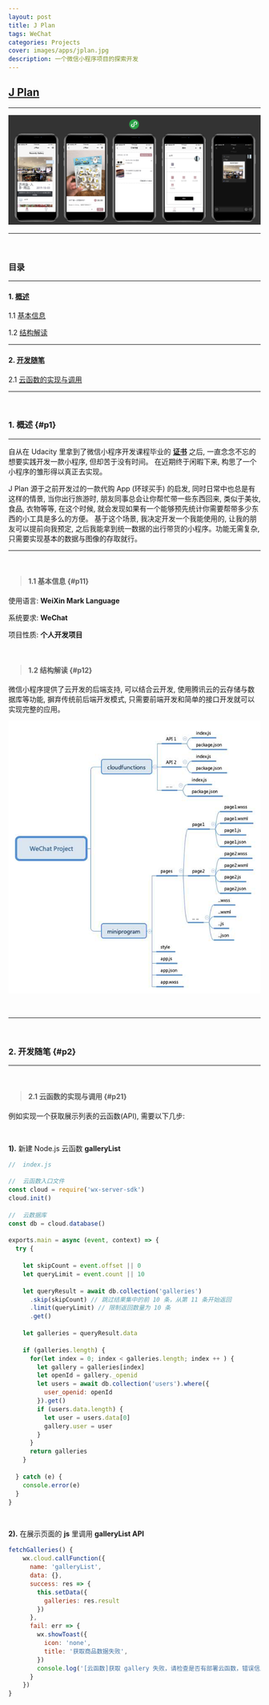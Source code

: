 ```yaml
---
layout: post
title: J Plan
tags: WeChat
categories: Projects
cover: images/apps/jplan.jpg
description: 一个微信小程序项目的探索开发
---
```


## [J Plan](https://testflight.apple.com/join/wezq1OC4)  

---

![img](/images/apps/jplan.jpg)

---

<br>

### 目录

---

#### 1. [概述](#p1)

1.1 [基本信息](#p11)

1.2 [结构解读](#p12)

---

#### 2. [开发随笔](#p2)

2.1 [云函数的实现与调用](#p21)

---

<br>

### 1. 概述 {#p1}

---

自从在 Udacity 里拿到了微信小程序开发课程毕业的 **[证书](https://confirm.udacity.com/UJHD9KP9)** 之后, 一直念念不忘的想要实践开发一款小程序, 但却苦于没有时间。 在近期终于闲暇下来, 构思了一个小程序的雏形得以真正去实现。

J Plan 源于之前开发过的一款代购 App (环球买手) 的启发, 同时日常中也总是有这样的情景, 当你出行旅游时, 朋友同事总会让你帮忙带一些东西回来, 类似于美妆, 食品, 衣物等等, 在这个时候, 就会发现如果有一个能够预先统计你需要帮带多少东西的小工具是多么的方便。 基于这个场景, 我决定开发一个我能使用的, 让我的朋友可以提前向我预定, 之后我能拿到统一数据的出行带货的小程序。功能无需复杂, 只需要实现基本的数据与图像的存取就行。

---

<br>

> #### 1.1 基本信息 {#p11}

使用语言: **WeiXin Mark Language**

系统要求: **WeChat**

项目性质: **个人开发项目**

<br>

> #### 1.2 结构解读 {#p12}

微信小程序提供了云开发的后端支持, 可以结合云开发, 使用腾讯云的云存储与数据库等功能, 摒弃传统前后端开发模式, 
只需要前端开发和简单的接口开发就可以实现完整的应用。

![img](/images/jplan/p12.jpg)

<br>

---

<br>

### 2. 开发随笔 {#p2}

---

<br>

> #### 2.1 云函数的实现与调用 {#p21}

例如实现一个获取展示列表的云函数(API), 需要以下几步:

<br>

**1).** 新建 Node.js 云函数 **galleryList**

```js
//  index.js

//  云函数入口文件
const cloud = require('wx-server-sdk')
cloud.init()

//  云数据库
const db = cloud.database()

exports.main = async (event, context) => {
  try {

    let skipCount = event.offset || 0
    let queryLimit = event.count || 10

    let queryResult = await db.collection('galleries')
      .skip(skipCount) // 跳过结果集中的前 10 条，从第 11 条开始返回
      .limit(queryLimit) // 限制返回数量为 10 条
      .get()
    
    let galleries = queryResult.data
    
    if (galleries.length) {
      for(let index = 0; index < galleries.length; index ++ ) {
        let gallery = galleries[index]
        let openId = gallery._openid
        let users = await db.collection('users').where({
          user_openid: openId
        }).get()
        if (users.data.length) {
          let user = users.data[0]
          gallery.user = user
        }
      }
      return galleries
    }

  } catch (e) {
    console.error(e)
  }
}
```

<br>

**2).** 在展示页面的 **js** 里调用 **galleryList API**

```js
fetchGalleries() {
    wx.cloud.callFunction({
      name: 'galleryList',
      data: {},
      success: res => {
        this.setData({
          galleries: res.result
        })
      },
      fail: err => {
        wx.showToast({
          icon: 'none',
          title: '获取商品数据失败',
        })
        console.log('[云函数]获取 gallery 失败，请检查是否有部署云函数，错误信息：', err)
      }
    })
}
```

